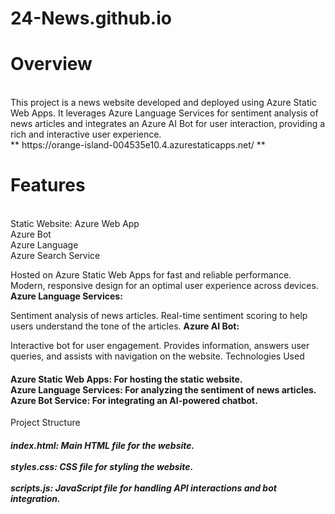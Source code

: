 # 24-News.github.io
<h1>Overview</h1>
<br>This project is a news website developed and deployed using Azure Static Web Apps. It leverages Azure Language Services for sentiment analysis of news articles and integrates an Azure AI Bot for user interaction, providing a rich and interactive user experience.<br>
**   https://orange-island-004535e10.4.azurestaticapps.net/  **<br>

<h1>Features</h1><br>
Static Website: Azure Web App<br>
Azure Bot <br>
Azure Language <br>
Azure Search Service <br>

Hosted on Azure Static Web Apps for fast and reliable performance.
Modern, responsive design for an optimal user experience across devices.<br>
<b>Azure Language Services:</b><br>

Sentiment analysis of news articles.
Real-time sentiment scoring to help users understand the tone of the articles.
<b>Azure AI Bot:</b><br>

Interactive bot for user engagement.
Provides information, answers user queries, and assists with navigation on the website.
Technologies Used<br><h4>
Azure Static Web Apps: For hosting the static website.<br>
Azure Language Services: For analyzing the sentiment of news articles.<br>
Azure Bot Service: For integrating an AI-powered chatbot.<br></h4>
Project Structure<br>
<h5>index.html: Main HTML file for the website.<br><br>
styles.css: CSS file for styling the website.<br><br>
scripts.js: JavaScript file for handling API interactions and bot integration.<br></h5>
